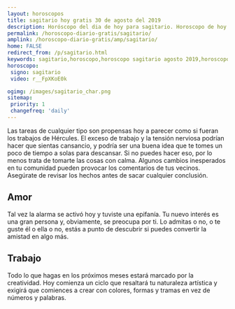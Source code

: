```yaml
---
layout: horoscopos
title: sagitario hoy gratis 30 de agosto del 2019 
description: Horóscopo del dia de hoy para sagitario. Horoscopo de hoy 30 de agosto del 2019. Las predicciones de amor, trabajo, vida personal gratis.
permalink: /horoscopo-diario-gratis/sagitario/
amplink: /horoscopo-diario-gratis/amp/sagitario/
home: FALSE
redirect_from: /p/sagitario.html
keywords: sagitario,horoscopo,horoscopo sagitario agosto 2019,horoscopo sagitario hoy,tarot sagitario agosto 2019,horoscopo sagitario,tarot sagitario hoy,horoscopo de hoy,horoscopo diario,tarot del amor,horoscopo de hoy sagitario,horoscopo diario del tarot, Horoscopo de hoy sagitario 30 de agosto del 2019,horóscopo del día, el horoscopo de hoy
horoscopo:
 signo: sagitario
 video: r__FpXKoE0k

ogimg: /images/sagitario_char.png
sitemap:
 priority: 1
 changefreq: 'daily'
---
```



Las tareas de cualquier tipo son propensas hoy a parecer como si fueran los trabajos de Hércules. El exceso de trabajo y la tensión nerviosa podrían hacer que sientas cansancio, y podría ser una buena idea que te tomes un poco de tiempo a solas para descansar. Si no puedes hacer eso, por lo menos trata de tomarte las cosas con calma. Algunos cambios inesperados en tu comunidad pueden provocar los comentarios de tus vecinos. Asegúrate de revisar los hechos antes de sacar cualquier conclusión.

## Amor

Tal vez la alarma se activó hoy y tuviste una epifanía. Tu nuevo interés es una gran persona y, obviamente, se preocupa por ti. Lo admitas o no, o te guste él o ella o no, estás a punto de descubrir si puedes convertir la amistad en algo más.

## Trabajo

Todo lo que hagas en los próximos meses estará marcado por la creatividad. Hoy comienza un ciclo que resaltará tu naturaleza artística y exigirá que comiences a crear con colores, formas y tramas en vez de números y palabras.